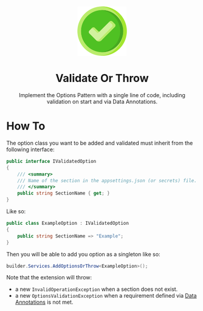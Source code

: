 <!-- PROJECT LOGO -->
  <br />
    <p align="center">
    <img src="img/logo.png" alt="Logo" width="130" height="130">
  </a>
  <h1 align="center">Validate Or Throw</h1>
  <p align="center">
    Implement the Options Pattern with a single line of code, including validation on start and via Data Annotations.
  </p>

# How To

The option class you want to be added and validated must inherit from the following interface:

``` C#
public interface IValidatedOption
{
    /// <summary>
    /// Name of the section in the appsettings.json (or secrets) file.
    /// </summary>
    public string SectionName { get; }
}
```

Like so:

``` C#
public class ExampleOption : IValidatedOption
{
    public string SectionName => "Example";
}
```

Then you will be able to add you option as a singleton like so:

``` C#
builder.Services.AddOptionsOrThrow<ExampleOption>();
```

Note that the extension will throw:
- a new `InvalidOperationException` when a section does not exist.
-  a new `OptionsValidationException` when a requirement defined via [Data Annotations](https://learn.microsoft.com/en-us/dotnet/api/system.componentmodel.dataannotations?view=net-7.0) is not met.